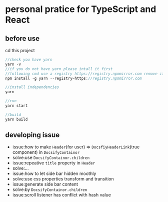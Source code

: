 # personal pratice for TypeScript and React

## before use
cd this project
```typescript
//check you have yarn
yarn -v
//if you do not have yarn please intall it first
//following cmd use a registry https://registry.npmmirror.com remove it if unneccessary
npm install -g yarn --registry=https://registry.npmmirror.com

//install independencies
yarn

//run
yarn start

//build
yarn build
```
## developing issue
* issue:how to make `Header`(for user) => `DocsfiyHeaderLink`(true component) in `DocsifyContainor`
* solve:use `DocsifyContainor.children`
* issue:repeative `title` property in `Header`
* solve:...
* issue:how to let side bar hidden moothly
* solve:use css properties transform and transition
* issue:generate side bar content
* solve:by `DocsifyContainor.children`
* issue:scroll listener has conflict with hash value